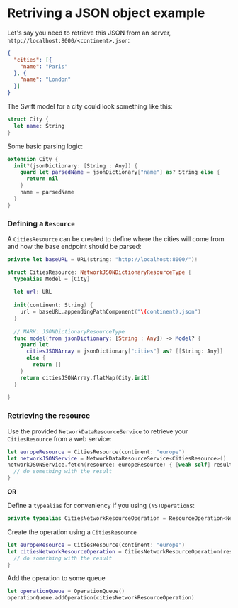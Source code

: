 # Retriving a JSON object example

Let's say you need to retrieve this JSON from an server, `http://localhost:8000/<continent>.json`:

```json
{
  "cities": [{
    "name": "Paris"
  }, {
    "name": "London"
  }]
}
```

The Swift model for a city could look something like this:

```swift
struct City {
  let name: String
}
```

Some basic parsing logic:

```swift
extension City {
  init?(jsonDictionary: [String : Any]) {
    guard let parsedName = jsonDictionary["name"] as? String else {
      return nil
    }
    name = parsedName
  }
}
```

### Defining a `Resource`

A `CitiesResource` can be created to define where the cities will come from and how the base endpoint should be parsed:

```swift
private let baseURL = URL(string: "http://localhost:8000/")!
```

```swift
struct CitiesResource: NetworkJSONDictionaryResourceType {
  typealias Model = [City]
  
  let url: URL
  
  init(continent: String) {
    url = baseURL.appendingPathComponent("\(continent).json")
  }
  
  // MARK: JSONDictionaryResourceType
  func model(from jsonDictionary: [String : Any]) -> Model? {
    guard let
      citiesJSONArray = jsonDictionary["cities"] as? [[String: Any]]
      else {
        return []
    }
    return citiesJSONArray.flatMap(City.init)
  }
  
}
```

### Retrieving the resource

Use the provided `NetworkDataResourceService` to retrieve your `CitiesResource` from a web service:

```swift
let europeResource = CitiesResource(continent: "europe")
let networkJSONService = NetworkDataResourceService<CitiesResource>()
networkJSONService.fetch(resource: europeResource) { [weak self] result in
  // do something with the result
}
```

**OR**

Define a `typealias` for conveniency if you using `(NS)Operation`s:

```swift
private typealias CitiesNetworkResourceOperation = ResourceOperation<NetworkDataResourceService<CitiesResource>>
```

Create the operation using a `CitiesResource`

```swift
let europeResource = CitiesResource(continent: "europe")
let citiesNetworkResourceOperation = CitiesNetworkResourceOperation(resource: europeResource) { [weak self] operation, result in
  // do something with the result
}
```

Add the operation to some queue
```swift
let operationQueue = OperationQueue()
operationQueue.addOperation(citiesNetworkResourceOperation)
```
